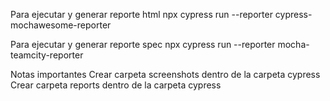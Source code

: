 Para ejecutar y generar reporte html
npx cypress run --reporter cypress-mochawesome-reporter

Para ejecutar y generar reporte spec
npx cypress run --reporter mocha-teamcity-reporter

Notas importantes
Crear carpeta screenshots dentro de la carpeta cypress
Crear carpeta reports dentro de la carpeta cypress

